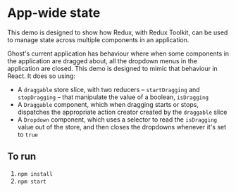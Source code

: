 # App-wide state

This demo is designed to show how Redux, with Redux Toolkit, can be used to manage state across multiple components in an application.

Ghost's current application has behaviour where when some components in the application are dragged about, all the dropdown menus in the application are closed. This demo is designed to mimic that behaviour in React. It does so using:

- A `draggable` store slice, with two reducers – `startDragging` and `stopDragging` – that manipulate the value of a boolean, `isDragging`
- A `Draggable` component, which when dragging starts or stops, dispatches the appropriate action creator created by the `draggable` slice
- A `Dropdown` component, which uses a selector to read the `isDragging` value out of the store, and then closes the dropdowns whenever it's set to `true`

## To run

1. `npm install`
1. `npm start`

